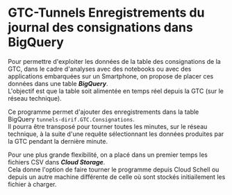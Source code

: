 # GTC-Tunnels Enregistrements du journal des consignations dans BigQuery
Pour permettre d'exploiter les données de la table des consignations de la GTC, dans le cadre d'analyses avec des notebooks ou avec des applications embarquées sur un Smartphone, 
on propose de placer ces données dans une table ***BigQuery***.  
L'objectif est que la table soit alimentée en temps réel depuis la GTC (sur le réseau technique).  

Ce programme permet d'ajouter des enregistrements dans la table BigQuery `tunnels-dirif.GTC.Consignations`.  
Il pourra être transposé pour tourner toutes les minutes, sur le réseau technique, à la suite d'une requête sélectionnant les données produites par la GTC pendant la dernière minute.

Pour une plus grande flexibilité, on a placé dans un premier temps les fichiers CSV dans ***Cloud Storage***.  
Cela donne l'option de faire tourner le programme depuis Cloud Schell ou depuis un autre machine différente de celle où sont stockés initiailement les fichier à charger.




